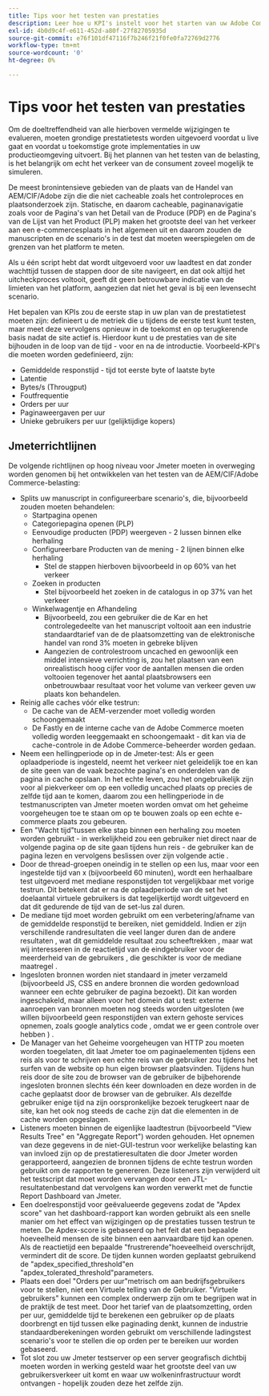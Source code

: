 ```yaml
---
title: Tips voor het testen van prestaties
description: Leer hoe u KPI's instelt voor het starten van uw Adobe Commerce- en Adobe Experience Manager-oplossing.
exl-id: 4b0d9c4f-e611-452d-a80f-27f82705935d
source-git-commit: e76f101df47116f7b246f21f0fe0fa72769d2776
workflow-type: tm+mt
source-wordcount: '0'
ht-degree: 0%

---
```


# Tips voor het testen van prestaties

Om de doeltreffendheid van alle hierboven vermelde wijzigingen te evalueren, moeten grondige prestatietests worden uitgevoerd voordat u live gaat en voordat u toekomstige grote implementaties in uw productieomgeving uitvoert. Bij het plannen van het testen van de belasting, is het belangrijk om echt het verkeer van de consument zoveel mogelijk te simuleren.

De meest bronintensieve gebieden van de plaats van de Handel van AEM/CIF/Adobe zijn die die niet cacheable zoals het controleproces en plaatsonderzoek zijn. Statische, en daarom cacheable, paginanavigatie zoals voor de Pagina&#39;s van het Detail van de Produce (PDP) en de Pagina&#39;s van de Lijst van het Product (PLP) maken het grootste deel van het verkeer aan een e-commercesplaats in het algemeen uit en daarom zouden de manuscripten en de scenario&#39;s in de test dat moeten weerspiegelen om de grenzen van het platform te meten.

Als u één script hebt dat wordt uitgevoerd voor uw laadtest en dat zonder wachttijd tussen de stappen door de site navigeert, en dat ook altijd het uitcheckproces voltooit, geeft dit geen betrouwbare indicatie van de limieten van het platform, aangezien dat niet het geval is bij een levensecht scenario.

Het bepalen van KPIs zou de eerste stap in uw plan van de prestatietest moeten zijn: definieert u de metriek die u tijdens de eerste test kunt testen, maar meet deze vervolgens opnieuw in de toekomst en op terugkerende basis nadat de site actief is. Hierdoor kunt u de prestaties van de site bijhouden in de loop van de tijd - voor en na de introductie. Voorbeeld-KPI&#39;s die moeten worden gedefinieerd, zijn:

- Gemiddelde responstijd - tijd tot eerste byte of laatste byte
- Latentie
- Bytes/s (Througput)
- Foutfrequentie
- Orders per uur
- Paginaweergaven per uur
- Unieke gebruikers per uur (gelijktijdige kopers)

## Jmeterrichtlijnen

De volgende richtlijnen op hoog niveau voor Jmeter moeten in overweging worden genomen bij het ontwikkelen van het testen van de AEM/CIF/Adobe Commerce-belasting:

- Splits uw manuscript in configureerbare scenario&#39;s, die, bijvoorbeeld zouden moeten behandelen:
   - Startpagina openen
   - Categoriepagina openen (PLP)
   - Eenvoudige producten (PDP) weergeven - 2 lussen binnen elke herhaling
   - Configureerbare Producten van de mening - 2 lijnen binnen elke herhaling
      - Stel de stappen hierboven bijvoorbeeld in op 60% van het verkeer
   - Zoeken in producten
      - Stel bijvoorbeeld het zoeken in de catalogus in op 37% van het verkeer
   - Winkelwagentje en Afhandeling
      - Bijvoorbeeld, zou een gebruiker die de Kar en het controlegedeelte van het manuscript voltooit aan een industrie standaardtarief van de de plaatsomzetting van de elektronische handel van rond 3% moeten in gebreke blijven
      - Aangezien de controlestroom uncached en gewoonlijk een middel intensieve verrichting is, zou het plaatsen van een onrealistisch hoog cijfer voor de aantallen mensen die orden voltooien tegenover het aantal plaatsbrowsers een onbetrouwbaar resultaat voor het volume van verkeer geven uw plaats kon behandelen.
- Reinig alle caches vóór elke testrun:
   - De cache van de AEM-verzender moet volledig worden schoongemaakt
   - De Fastly en de interne cache van de Adobe Commerce moeten volledig worden leeggemaakt en schoongemaakt - dit kan via de cache-controle in de Adobe Commerce-beheerder worden gedaan.
- Neem een hellingperiode op in de Jmeter-test: Als er geen oplaadperiode is ingesteld, neemt het verkeer niet geleidelijk toe en kan de site geen van de vaak bezochte pagina&#39;s en onderdelen van de pagina in cache opslaan. In het echte leven, zou het ongebruikelijk zijn voor al piekverkeer om op een volledig uncached plaats op precies de zelfde tijd aan te komen, daarom zou een hellingperiode in de testmanuscripten van Jmeter moeten worden omvat om het geheime voorgeheugen toe te staan om op te bouwen zoals op een echte e-commerce plaats zou gebeuren.
- Een &quot;Wacht tijd&quot;tussen elke stap binnen een herhaling zou moeten worden gebruikt - in werkelijkheid zou een gebruiker niet
direct naar de volgende pagina op de site gaan tijdens hun reis - de gebruiker kan de pagina lezen en vervolgens beslissen over zijn volgende actie .
- Door de thread-groepen oneindig in te stellen op een lus, maar voor een ingestelde tijd van x (bijvoorbeeld 60 minuten), wordt een herhaalbare test uitgevoerd met mediane responstijden tot vergelijkbaar met vorige testrun. Dit betekent dat er na de oplaadperiode van de set het doelaantal virtuele gebruikers is dat tegelijkertijd wordt uitgevoerd en dat dit gedurende de tijd van de set-lus zal duren.
- De mediane tijd moet worden gebruikt om een verbetering/afname van de gemiddelde responstijd te bereiken, niet gemiddeld. Indien
er zijn verschillende randresultaten die veel langer duren dan de andere resultaten , wat dit gemiddelde resultaat zou scheeftrekken , maar wat wij interesseren in de reactietijd van de eindgebruiker voor de meerderheid van de gebruikers , die geschikter is voor de mediane maatregel .
- Ingesloten bronnen worden niet standaard in jmeter verzameld (bijvoorbeeld JS, CSS en andere bronnen die worden gedownload wanneer een echte gebruiker de pagina bezoekt). Dit kan worden ingeschakeld, maar alleen voor het domein dat u test: externe aanroepen van bronnen moeten nog steeds worden uitgesloten (we willen bijvoorbeeld geen responstijden van extern gehoste services opnemen, zoals google analytics code , omdat we er geen controle over hebben ) .
- De Manager van het Geheime voorgeheugen van HTTP zou moeten worden toegelaten, dit laat Jmeter toe om paginaelementen tijdens een reis als voor te schrijven
een echte reis van de gebruiker zou tijdens het surfen van de website op hun eigen browser plaatsvinden. Tijdens hun reis door de site zou de browser van de gebruiker de bijbehorende ingesloten bronnen slechts één keer downloaden en deze worden in de cache geplaatst door de browser van de gebruiker. Als dezelfde gebruiker enige tijd na zijn oorspronkelijke bezoek terugkeert naar de site, kan het ook nog steeds de cache zijn dat die elementen in de cache worden opgeslagen.
- Listeners moeten binnen de eigenlijke laadtestrun (bijvoorbeeld &quot;View Results Tree&quot; en &quot;Aggregate Report&quot;) worden gehouden. Het opnemen van deze gegevens in de niet-GUI-testrun voor werkelijke belasting kan van invloed zijn op de prestatieresultaten die door Jmeter worden gerapporteerd, aangezien de bronnen tijdens de echte testrun worden gebruikt om de rapporten te genereren. Deze listeners zijn verwijderd uit het testscript dat moet worden vervangen door een JTL-resultatenbestand dat vervolgens kan worden verwerkt met de functie Report Dashboard van Jmeter.
- Een doelresponstijd voor geëvalueerde gegevens zodat de &quot;Apdex score&quot; van het dashboard-rapport kan worden gebruikt als een snelle manier om het effect van wijzigingen op de prestaties tussen testrun te meten. De Apdex-score is gebaseerd op het feit dat een bepaalde hoeveelheid mensen de site binnen een aanvaardbare tijd kan openen. Als de reactietijd een bepaalde &quot;frustrerende&quot;hoeveelheid overschrijdt, vermindert dit de score. De tijden kunnen worden geplaatst gebruikend de &quot;apdex_specified_threshold&quot;en &quot;apdex_tolerated_threshold&quot;parameters.
- Plaats een doel &quot;Orders per uur&quot;metrisch om aan bedrijfsgebruikers voor te stellen, niet een Virtuele telling van de Gebruiker. &quot;Virtuele gebruikers&quot; kunnen een complex onderwerp zijn om te begrijpen wat in de praktijk de test meet. Door het tarief van de plaatsomzetting, orden per uur, gemiddelde tijd te berekenen een gebruiker op de plaats doorbrengt en tijd tussen elke paginading denkt, kunnen de industrie standaardberekeningen worden gebruikt om verschillende ladingstest scenario&#39;s voor te stellen die op orden per te bereiken uur worden gebaseerd.
- Tot slot zou uw Jmeter testserver op een server geografisch dichtbij moeten worden in werking gesteld waar het grootste deel van uw gebruikersverkeer uit komt en waar uw wolkeninfrastructuur wordt ontvangen - hopelijk zouden deze het zelfde zijn.
